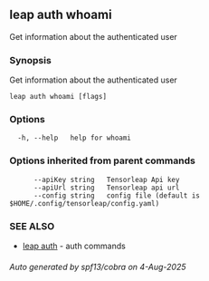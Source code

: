 ## leap auth whoami

Get information about the authenticated user

### Synopsis

Get information about the authenticated user

```
leap auth whoami [flags]
```

### Options

```
  -h, --help   help for whoami
```

### Options inherited from parent commands

```
      --apiKey string   Tensorleap Api key
      --apiUrl string   Tensorleap api url
      --config string   config file (default is $HOME/.config/tensorleap/config.yaml)
```

### SEE ALSO

* [leap auth](leap_auth.md)	 - auth commands

###### Auto generated by spf13/cobra on 4-Aug-2025
